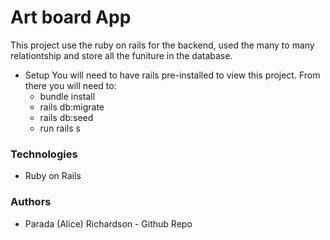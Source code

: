 # Art board App 

This project use the ruby on rails for the backend, used the many to many relationtship and store all the funiture in the database.

* Setup
You will need to have rails pre-installed to view this project. From there you will need to: 
    * bundle install 
    * rails db:migrate
    * rails db:seed 
    * run rails s

### Technologies 

* Ruby on Rails

### Authors

* Parada (Alice) Richardson - Github Repo

